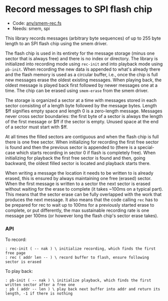 # Record messages to SPI flash chip

[code]: any/smem-rec.fs (smem spi)
* Code: <a href="https://github.com/jeelabs/embello/tree/master/explore/1608-forth/flib/any/smem-rec.fs">any/smem-rec.fs</a>
* Needs: smem, spi

This library records messages (arbitrary byte sequences) of up to 255
byte length to an SPI flash chip using the smem driver.

The flash chip is used in its entirety for the message storage (minus
one sector that is always free) and there is no index or directory. The
library is initialized into recording mode using `rec-init` and into
playback mode using `pb-init`. When recording the new data is appended to
what's already there and the flash memory is used as a circular buffer,
i.e., once the chip is full new messages erase the oldest existing
messages. When playing back, the oldest message is played back first
followed by newer messages one at a time. The chip can be erased using
`smem-erase` from the smem driver.

The storage is organized a sector at a time with messages stored
in each sector consisting of a length byte followed by the message
bytes. Length $ff signifies empty space and length 0 is a zero-length
message. Messages never cross sector boundaries: the first byte of a
sector is always the length of the first message or $ff if the sector
is empty. Unused space at the end of a sector must start with $ff.

At all times the filled sectors are contiguous and when the flash chip
is full there is one free sector. When initializing for recording the
first free sector is found and then the previous sector is appended to
(there is a special-case which starts recording in sector 0 if flash is
completely free). When initializing for playback the first free sector
is found and then, going backward, the oldest filled sector is located
and playback starts there.

When writing a message the location it needs to be written to is already
erased, this is ensured by always maintaining one free (erased) sector.
When the first message is written to a sector the next sector is
erased without waiting for the erase to complete (it takes ~100ms on a
typical part).  This means that the sector erase can be fully overlapped
with the work that produces the next message. It also means that the
code calling `rec` has to be prepared for rec to wait up to 100ms for
a previously started erase to complete, or put differently, the max
sustainable recording rate is one message per 100ms (or however long
the flash chip's sector erase takes).

### API

To record:

[defs]: <> (rec-init rec)
```
: rec-init ( -- nak ) \ initialize recording, which finds the first free page
: rec ( addr len -- ) \ record buffer to flash, ensure following sector is erased
```

To play back:

[defs]: <> (pb-init pb)
```
: pb-init ( -- nak ) \ initialize playback, which finds the first written sector after a free one
: pb ( addr -- len ) \ play back next buffer into addr and return its length, -1 if there is nothing
```
